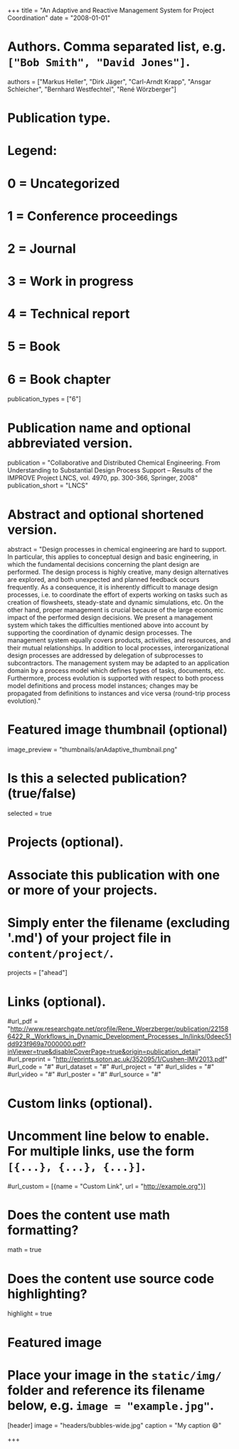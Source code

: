 +++
title = "An Adaptive and Reactive Management System for Project Coordination"
date = "2008-01-01"

# Authors. Comma separated list, e.g. `["Bob Smith", "David Jones"]`.
authors = ["Markus Heller", "Dirk Jäger", "Carl-Arndt Krapp", "Ansgar Schleicher", "Bernhard Westfechtel", "René Wörzberger"]

# Publication type.
# Legend:
# 0 = Uncategorized
# 1 = Conference proceedings
# 2 = Journal
# 3 = Work in progress
# 4 = Technical report
# 5 = Book
# 6 = Book chapter
publication_types = ["6"]

# Publication name and optional abbreviated version.
publication = "Collaborative and Distributed Chemical Engineering. From Understanding to Substantial Design Process Support – Results of the IMPROVE Project LNCS, vol. 4970, pp. 300-366, Springer, 2008"
publication_short = "LNCS"

# Abstract and optional shortened version.
abstract = "Design processes in chemical engineering are hard to support. In particular, this applies to conceptual design and basic engineering, in which the fundamental decisions concerning the plant design are performed. The design process is highly creative, many design alternatives are explored, and both unexpected and planned feedback occurs frequently. As a consequence, it is inherently difficult to manage design processes, i.e. to coordinate the effort of experts working on tasks such as creation of flowsheets, steady-state and dynamic simulations, etc. On the other hand, proper management is crucial because of the large economic impact of the performed design decisions. We present a management system which takes the difficulties mentioned above into account by supporting the coordination of dynamic design processes. The management system equally covers products, activities, and resources, and their mutual relationships. In addition to local processes, interorganizational design processes are addressed by delegation of subprocesses to subcontractors. The management system may be adapted to an application domain by a process model which defines types of tasks, documents, etc. Furthermore, process evolution is supported with respect to both process model definitions and process model instances; changes may be propagated from definitions to instances and vice versa (round-trip process evolution)."

# Featured image thumbnail (optional)
image_preview = "thumbnails/anAdaptive_thumbnail.png"

# Is this a selected publication? (true/false)
selected = true

# Projects (optional).
#   Associate this publication with one or more of your projects.
#   Simply enter the filename (excluding '.md') of your project file in `content/project/`.
projects = ["ahead"]

# Links (optional).
#url_pdf = "http://www.researchgate.net/profile/Rene_Woerzberger/publication/221586422_R._Workflows_in_Dynamic_Development_Processes._In/links/0deec51dd923f969a7000000.pdf?inViewer=true&disableCoverPage=true&origin=publication_detail"
#url_preprint = "http://eprints.soton.ac.uk/352095/1/Cushen-IMV2013.pdf"
#url_code = "#"
#url_dataset = "#"
#url_project = "#"
#url_slides = "#"
#url_video = "#"
#url_poster = "#"
#url_source = "#"

# Custom links (optional).
#   Uncomment line below to enable. For multiple links, use the form `[{...}, {...}, {...}]`.
#url_custom = [{name = "Custom Link", url = "http://example.org"}]

# Does the content use math formatting?
math = true

# Does the content use source code highlighting?
highlight = true

# Featured image
# Place your image in the `static/img/` folder and reference its filename below, e.g. `image = "example.jpg"`.
[header]
image = "headers/bubbles-wide.jpg"
caption = "My caption :smile:"

+++
